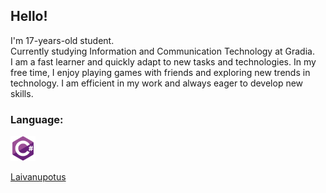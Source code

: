 ## Hello!
I'm 17-years-old student. <br />
Currently studying Information and Communication Technology at Gradia. <br />
I am a fast learner and quickly adapt to new tasks and technologies. In my free time, I enjoy playing games with friends and exploring new trends in technology. I am efficient in my work and always eager to develop new skills.





<h3 align="left">Language:</h3>
<p align="left"> <a href="https://www.w3schools.com/cs/" target="_blank" rel="noreferrer"> <img src="https://raw.githubusercontent.com/devicons/devicon/master/icons/csharp/csharp-original.svg" alt="csharp" width="40" height="40"/> </a> </p>

[Laivanupotus](https://github.com/Dulme8556/Laivanupotus)
